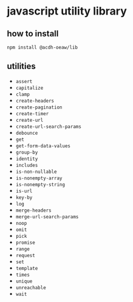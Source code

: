 # javascript utility library

## how to install

```bash
npm install @acdh-oeaw/lib
```

## utilities

- `assert`
- `capitalize`
- `clamp`
- `create-headers`
- `create-pagination`
- `create-timer`
- `create-url`
- `create-url-search-params`
- `debounce`
- `get`
- `get-form-data-values`
- `group-by`
- `identity`
- `includes`
- `is-non-nullable`
- `is-nonempty-array`
- `is-nonempty-string`
- `is-url`
- `key-by`
- `log`
- `merge-headers`
- `merge-url-search-params`
- `noop`
- `omit`
- `pick`
- `promise`
- `range`
- `request`
- `set`
- `template`
- `times`
- `unique`
- `unreachable`
- `wait`
